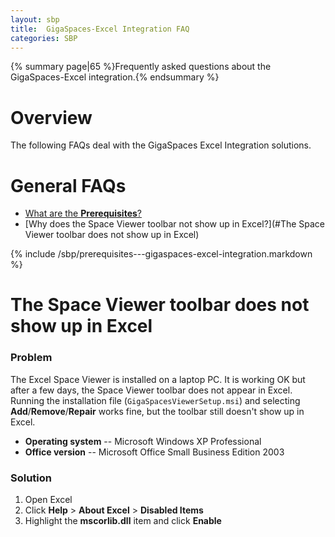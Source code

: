 ```yaml
---
layout: sbp
title:  GigaSpaces-Excel Integration FAQ
categories: SBP
---
```


{% summary page|65 %}Frequently asked questions about the GigaSpaces-Excel integration.{% endsummary %}

# Overview

The following FAQs deal with the GigaSpaces Excel Integration solutions.

# General FAQs

- [What are the **Prerequisites**?](#Prerequisites)
- [Why does the Space Viewer toolbar not show up in Excel?](#The Space Viewer toolbar does not show up in Excel)

{% include /sbp/prerequisites---gigaspaces-excel-integration.markdown %}

# The Space Viewer toolbar does not show up in Excel

### Problem

The Excel Space Viewer is installed on a laptop PC. It is working OK but after a few days, the Space Viewer toolbar does not appear in Excel.
Running the installation file (`GigaSpacesViewerSetup.msi`) and selecting **Add**/**Remove**/**Repair** works fine, but the toolbar still doesn't show up in Excel.

- **Operating system** -- Microsoft Windows XP Professional
- **Office version** -- Microsoft Office Small Business Edition 2003

### Solution

1. Open Excel
2. Click **Help** > **About Excel** > **Disabled Items**
3. Highlight the **mscorlib.dll** item and click **Enable**
